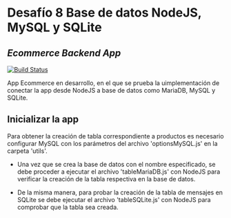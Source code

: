 # Desafío 8 Base de datos NodeJS, MySQL y SQLite
## _Ecommerce Backend App_

[![Build Status](https://travis-ci.org/joemccann/dillinger.svg?branch=master)](https://travis-ci.org/joemccann/dillinger)

App Ecommerce en desarrollo, en el que se prueba la uimplementación de conectar la app desde NodeJS a base de datos como MariaDB, MySQL y SQLite. 

## Inicializar la app

Para obtener la creación de tabla correspondiente a productos es necesario configurar MySQL con los parámetros del archivo 'optionsMySQL.js' en la carpeta 'utils'.

- Una vez que se crea la base de datos con el nombre especificado, se debe proceder a ejecutar el archivo 'tableMariaDB.js' con NodeJS para verificar la creación de la tabla respectiva en la base de datos. 

- De la misma manera, para probar la creación de la tabla de mensajes en SQLite se debe ejecutar el archivo 'tableSQLite.js' con NodeJS para comprobar que la tabla sea creada. 